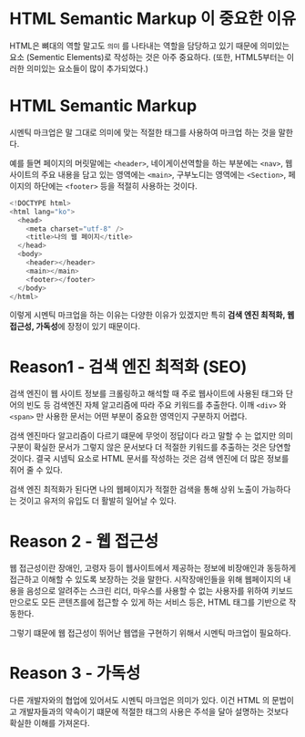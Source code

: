 # HTML Semantic Markup 이 중요한 이유

HTML은 뼈대의 역할 말고도 `의미` 를 나타내는 역할을 담당하고 있기 때문에 의미있는 요소 (Sementic Elements)로 작성하는 것은 아주 중요하다. (또한, HTML5부터는 이러한 의미있는 요소들이 많이 추가되었다.)

# HTML Semantic Markup

시멘틱 마크업은 말 그대로 의미에 맞는 적절한 태그를 사용하여 마크업 하는 것을 말한다.

예를 들면 페이지의 머릿말에는 `<header>`, 네이게이션역할을 하는 부분에는 `<nav>`, 웹사이트의 주요 내용을 담고 있는 영역에는 `<main>`, 구부노디는 영역에는 `<Section>`, 페이지의 하단에는 `<footer>` 등을 적절히 사용하는 것이다.

```js
<!DOCTYPE html>
<html lang="ko">
  <head>
    <meta charset="utf-8" />
    <title>나의 웹 페이지</title>
  </head>
  <body>
    <header></header>
    <main></main>
    <footer></footer>
  </body>
</html>
```

이렇게 시멘틱 마크업을 하는 이유는 다양한 이유가 있겠지만 특히 **검색 엔진 최적화, 웹접근성, 가독성**에 장정이 있기 때문이다.

# Reason1 - 검색 엔진 최적화 (SEO)

검색 엔진이 웹 사이트 정보를 크롤링하고 해석할 때 주로 웹사이트에 사용된 태그와 단어의 빈도 등 검색엔진 자체 알고리즘에 따라 주요 키워드를 추출한다. 이깨 `<div>` 와 `<span>` 만 사용한 문서는 어떤 부분이 중요한 영역인지 구분하지 어렵다.

검색 엔진마다 알고리즘이 다르기 떄문에 무엇이 정답이다 라고 말할 수 는 없지만 의미 구분이 확실한 문서가 그렇지 않은 문서보다 더 적절한 키워드를 추출하는 것은 당연할 것이다. 결국 시넴틱 요소로 HTML 문서를 작성하는 것은 검색 엔진에 더 많은 정보를 쥐어 줄 수 있다.

검색 엔진 최적화가 된다면 나의 웹페이지가 적절한 검색을 통해 상위 노출이 가능하다는 것이고 유저의 유입도 더 활발히 일어날 수 있다.

# Reason 2 - 웹 접근성

웹 접근성이란 장애인, 고령자 등이 웹사이트에서 제공하는 정보에 비장애인과 동등하게 접근하고 이해할 수 있도록 보장하는 것을 말한다. 시작장애인들을 위해 웹페이지의 내용을 음성으로 알려주는 스크린 리더, 마우스를 사용할 수 없는 사용자를 위하여 키보드만으로도 모든 콘텐츠를에 접근할 수 있게 하는 서비스 등은, HTML 태그를 기반으로 작동한다.

그렇기 떄문에 웹 접근성이 뛰어난 웹앱을 구현하기 위해서 시멘틱 마크업이 필요하다.

# Reason 3 - 가독성

다른 개발자와의 협업에 있어서도 시멘틱 마크업은 의미가 있다. 이건 HTML 의 문법이고 개발자들과의 약속이기 떄문에 적절한 태그의 사용은 주석을 달아 설명하는 것보다 확실한 이해를 가져온다.
